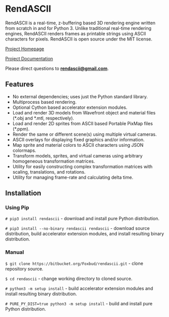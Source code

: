 # RendASCII

RendASCII is a real-time, z-buffering based 3D rendering engine written from scratch in and for Python 3. Unlike traditional real-time rendering engines, RendASCII renders frames as printable strings using ASCII characters for pixels. RendASCII is open source under the MIT license.

[Project Homepage](https://bitbucket.org/Foxbud/rendascii)

[Project Documentation](https://bitbucket.org/Foxbud/rendascii/wiki)

Please direct questions to **rendascii@gmail.com**.

## Features

* No external dependencies; uses just the Python standard library.
* Multiprocess based rendering.
* Optional Cython based accelerator extension modules.
* Load and render 3D models from Wavefront object and material files (\*.obj and \*.mtl, respectively).
* Load and render 2D sprites from ASCII based Portable PixMap files (\*.ppm).
* Render the same or different scene(s) using multiple virtual cameras.
* ASCII overlays for displaying fixed graphics and/or information.
* Map sprite and material colors to ASCII characters using JSON colormaps.
* Transform models, sprites, and virtual cameras using arbitrary homogeneous transformation matrices.
* Utility for easily constructing complex transformation matrices with scaling, translations, and rotations.
* Utility for managing frame-rate and calculating delta time.

## Installation

### Using Pip

`# pip3 install rendascii` - download and install pure Python distribution.

`# pip3 install --no-binary rendascii rendascii` - download source distribution, build accelerator extension modules, and install resulting binary distribution.

### Manual

`$ git clone https://bitbucket.org/Foxbud/rendascii.git` - clone repository source.

`$ cd rendascii` - change working directory to cloned source.

`# python3 -m setup install` - build accelerator extension modules and install resulting binary distribution.

`# PURE_PY_DIST=true python3 -m setup install` - build and install pure Python distribution.

